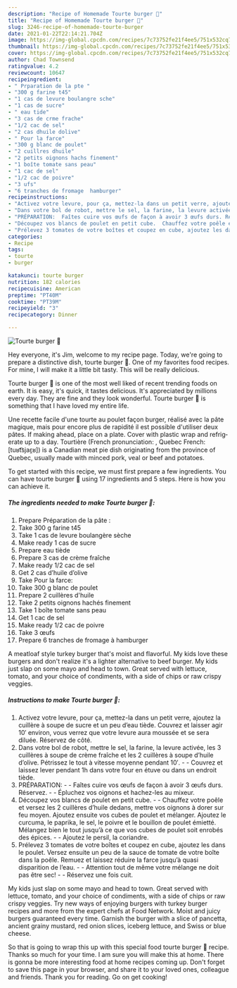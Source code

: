 ```yaml
---
description: "Recipe of Homemade Tourte burger 🍔"
title: "Recipe of Homemade Tourte burger 🍔"
slug: 3246-recipe-of-homemade-tourte-burger
date: 2021-01-22T22:14:21.704Z
image: https://img-global.cpcdn.com/recipes/7c73752fe21f4ee5/751x532cq70/tourte-burger-🍔-photo-principale-de-la-recette.jpg
thumbnail: https://img-global.cpcdn.com/recipes/7c73752fe21f4ee5/751x532cq70/tourte-burger-🍔-photo-principale-de-la-recette.jpg
cover: https://img-global.cpcdn.com/recipes/7c73752fe21f4ee5/751x532cq70/tourte-burger-🍔-photo-principale-de-la-recette.jpg
author: Chad Townsend
ratingvalue: 4.2
reviewcount: 10647
recipeingredient:
- " Prparation de la pte "
- "300 g farine t45"
- "1 cas de levure boulangre sche"
- "1 cas de sucre"
- " eau tide"
- "3 cas de crme frache"
- "1/2 cac de sel"
- "2 cas dhuile dolive"
- " Pour la farce"
- "300 g blanc de poulet"
- "2 cuillres dhuile"
- "2 petits oignons hachs finement"
- "1 boîte tomate sans peau"
- "1 cac de sel"
- "1/2 cac de poivre"
- "3 ufs"
- "6 tranches de fromage  hamburger"
recipeinstructions:
- "Activez votre levure, pour ça, mettez-la dans un petit verre, ajoutez la cuillère à soupe de sucre et un peu d’eau tiède. Couvrez et laisser agir 10′ environ, vous verrez que votre levure aura moussée et se sera diluée. Réservez de côté."
- "Dans votre bol de robot, mettre le sel, la farine, la levure activée, les 3 cuillères à soupe de crème fraîche et les 2 cuillères à soupe d’huile d’olive. Pétrissez le tout à vitesse moyenne pendant 10′.  Couvrez et laissez lever pendant 1h dans votre four en étuve ou dans un endroit tiède."
- "PRÉPARATION:  Faîtes cuire vos œufs de façon à avoir 3 œufs durs. Réservez.  Épluchez vos oignons et hachez-les au mixeur."
- "Découpez vos blancs de poulet en petit cube.  Chauffez votre poêle et versez les 2 cuillères d’huile dedans, mettre vos oignons à dorer sur feu moyen. Ajoutez ensuite vos cubes de poulet et mélanger. Ajoutez le curcuma, le paprika, le sel, le poivre et le bouillon de poulet émietté. Mélangez bien le tout jusqu’à ce que vos cubes de poulet soit enrobés des épices.  Ajoutez le persil, la coriandre."
- "Prélevez 3 tomates de votre boîtes et coupez en cube, ajoutez les dans le poulet. Versez ensuite un peu de la sauce de tomate de votre boîte dans la poêle. Remuez et laissez réduire la farce jusqu’à quasi disparition de l’eau.  Attention tout de même votre mélange ne doit pas être sec!  Réservez une fois cuit."
categories:
- Recipe
tags:
- tourte
- burger

katakunci: tourte burger 
nutrition: 182 calories
recipecuisine: American
preptime: "PT40M"
cooktime: "PT39M"
recipeyield: "3"
recipecategory: Dinner

---
```



![Tourte burger 🍔](https://img-global.cpcdn.com/recipes/7c73752fe21f4ee5/751x532cq70/tourte-burger-🍔-photo-principale-de-la-recette.jpg)

Hey everyone, it's Jim, welcome to my recipe page. Today, we're going to prepare a distinctive dish, tourte burger 🍔. One of my favorites food recipes. For mine, I will make it a little bit tasty. This will be really delicious.

Tourte burger 🍔 is one of the most well liked of recent trending foods on earth. It is easy, it's quick, it tastes delicious. It's appreciated by millions every day. They are fine and they look wonderful. Tourte burger 🍔 is something that I have loved my entire life.

Une recette facile d&#39;une tourte au poulet façon burger, réalisé avec la pâte magique, mais pour encore plus de rapidité il est possible d&#39;utiliser deux pâtes. If making ahead, place on a plate. Cover with plastic wrap and refrig­erate up to a day. Tourtière (French pronunciation: , Quebec French: [tuʁt͡sjaɛ̯ʁ]) is a Canadian meat pie dish originating from the province of Quebec, usually made with minced pork, veal or beef and potatoes.


To get started with this recipe, we must first prepare a few ingredients. You can have tourte burger 🍔 using 17 ingredients and 5 steps. Here is how you can achieve it.

<!--inarticleads1-->

##### The ingredients needed to make Tourte burger 🍔:

1. Prepare  Préparation de la pâte :
1. Take 300 g farine t45
1. Take 1 cas de levure boulangère sèche
1. Make ready 1 cas de sucre
1. Prepare  eau tiède
1. Prepare 3 cas de crème fraîche
1. Make ready 1/2 cac de sel
1. Get 2 cas d’huile d’olive
1. Take  Pour la farce:
1. Take 300 g blanc de poulet
1. Prepare 2 cuillères d&#39;huile
1. Take 2 petits oignons hachés finement
1. Take 1 boîte tomate sans peau
1. Get 1 cac de sel
1. Make ready 1/2 cac de poivre
1. Take 3 œufs
1. Prepare 6 tranches de fromage à hamburger


A meatloaf style turkey burger that&#39;s moist and flavorful. My kids love these burgers and don&#39;t realize it&#39;s a lighter alternative to beef burger. My kids just slap on some mayo and head to town. Great served with lettuce, tomato, and your choice of condiments, with a side of chips or raw crispy veggies. 

<!--inarticleads2-->

##### Instructions to make Tourte burger 🍔:

1. Activez votre levure, pour ça, mettez-la dans un petit verre, ajoutez la cuillère à soupe de sucre et un peu d’eau tiède. Couvrez et laisser agir 10′ environ, vous verrez que votre levure aura moussée et se sera diluée. Réservez de côté.
1. Dans votre bol de robot, mettre le sel, la farine, la levure activée, les 3 cuillères à soupe de crème fraîche et les 2 cuillères à soupe d’huile d’olive. Pétrissez le tout à vitesse moyenne pendant 10′. -  - Couvrez et laissez lever pendant 1h dans votre four en étuve ou dans un endroit tiède.
1. PRÉPARATION: -  - Faîtes cuire vos œufs de façon à avoir 3 œufs durs. Réservez. -  - Épluchez vos oignons et hachez-les au mixeur.
1. Découpez vos blancs de poulet en petit cube. -  - Chauffez votre poêle et versez les 2 cuillères d’huile dedans, mettre vos oignons à dorer sur feu moyen. Ajoutez ensuite vos cubes de poulet et mélanger. Ajoutez le curcuma, le paprika, le sel, le poivre et le bouillon de poulet émietté. Mélangez bien le tout jusqu’à ce que vos cubes de poulet soit enrobés des épices. -  - Ajoutez le persil, la coriandre.
1. Prélevez 3 tomates de votre boîtes et coupez en cube, ajoutez les dans le poulet. Versez ensuite un peu de la sauce de tomate de votre boîte dans la poêle. Remuez et laissez réduire la farce jusqu’à quasi disparition de l’eau. -  - Attention tout de même votre mélange ne doit pas être sec! -  - Réservez une fois cuit.


My kids just slap on some mayo and head to town. Great served with lettuce, tomato, and your choice of condiments, with a side of chips or raw crispy veggies. Try new ways of enjoying burgers with turkey burger recipes and more from the expert chefs at Food Network. Moist and juicy burgers guaranteed every time. Garnish the burger with a slice of pancetta, ancient grainy mustard, red onion slices, iceberg lettuce, and Swiss or blue cheese. 

So that is going to wrap this up with this special food tourte burger 🍔 recipe. Thanks so much for your time. I am sure you will make this at home. There is gonna be more interesting food at home recipes coming up. Don't forget to save this page in your browser, and share it to your loved ones, colleague and friends. Thank you for reading. Go on get cooking!
